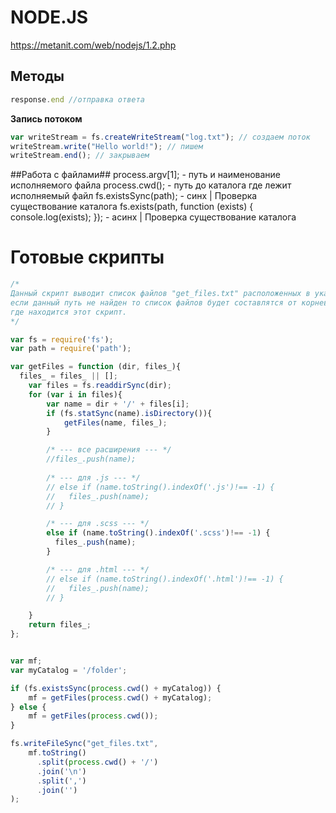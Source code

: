 # NODE.JS
https://metanit.com/web/nodejs/1.2.php
## Методы
```node.js
response.end //отправка ответа
```





**Запись потоком**
```js
var writeStream = fs.createWriteStream("log.txt"); // создаем поток
writeStream.write("Hello world!"); // пишем
writeStream.end(); // закрываем
```





##Работа с файлами##
process.argv[1]; - путь и наименование исполняемого файла
process.cwd(); - путь до каталога где лежит исполняемый файл
fs.existsSync(path); - синх | Проверка существование каталога
fs.exists(path, function (exists) { console.log(exists); }); - асинх | Проверка существование каталога



# Готовые скрипты
```js
/*
Данный скрипт выводит список файлов "get_files.txt" расположенных в указанном каталоге "myCatalog", 
если данный путь не найден то список файлов будет составлятся от корневого каталога, 
где находится этот скрипт.
*/

var fs = require('fs');
var path = require('path');

var getFiles = function (dir, files_){
  files_ = files_ || [];
    var files = fs.readdirSync(dir);
    for (var i in files){
        var name = dir + '/' + files[i];
        if (fs.statSync(name).isDirectory()){
            getFiles(name, files_);
        } 

        /* --- все расширения --- */
        //files_.push(name);
        
        /* --- для .js --- */
        // else if (name.toString().indexOf('.js')!== -1) {
        //   files_.push(name);
        // } 

        /* --- для .scss --- */
        else if (name.toString().indexOf('.scss')!== -1) {
          files_.push(name);
        }

        /* --- для .html --- */
        // else if (name.toString().indexOf('.html')!== -1) {
        //   files_.push(name);
        // }

    }
    return files_;
};


var mf;
var myCatalog = '/folder';

if (fs.existsSync(process.cwd() + myCatalog)) {
    mf = getFiles(process.cwd() + myCatalog);
} else {
    mf = getFiles(process.cwd());
}

fs.writeFileSync("get_files.txt", 
    mf.toString()
      .split(process.cwd() + '/')
      .join('\n')
      .split(',')
      .join('')
);
```
